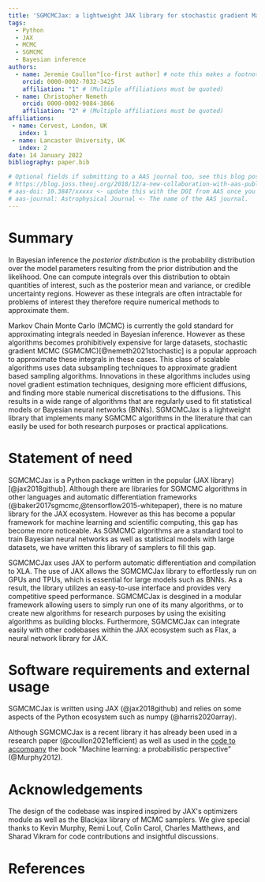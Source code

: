 ```yaml
---
title: 'SGMCMCJax: a lightweight JAX library for stochastic gradient Markov chain Monte Carlo algorithms'
tags:
  - Python
  - JAX
  - MCMC
  - SGMCMC
  - Bayesian inference
authors:
  - name: Jeremie Coullon^[co-first author] # note this makes a footnote saying 'co-first author'
    orcid: 0000-0002-7032-3425
    affiliation: "1" # (Multiple affiliations must be quoted)
  - name: Christopher Nemeth
    orcid: 0000-0002-9084-3866
    affiliation: "2" # (Multiple affiliations must be quoted)
affiliations:
 - name: Cervest, London, UK
   index: 1
 - name: Lancaster University, UK
   index: 2
date: 14 January 2022
bibliography: paper.bib

# Optional fields if submitting to a AAS journal too, see this blog post:
# https://blog.joss.theoj.org/2018/12/a-new-collaboration-with-aas-publishing
# aas-doi: 10.3847/xxxxx <- update this with the DOI from AAS once you know it.
# aas-journal: Astrophysical Journal <- The name of the AAS journal.
---
```


# Summary

In Bayesian inference the _posterior distribution_ is the probability distribution over the model parameters resulting from the prior distribution and the likelihood. One can compute integrals over this distribution to obtain quantities of interest, such as the posterior mean and variance, or credible uncertainty regions. However as these integrals are often intractable for problems of interest they therefore require numerical methods to approximate them. 

Markov Chain Monte Carlo (MCMC) is currently the gold standard for approximating integrals needed in Bayesian inference. However as these algorithms becomes prohibitively expensive for large datasets, stochastic gradient MCMC (SGMCMC)[@nemeth2021stochastic] is a popular approach to approximate these integrals in these cases. This class of scalable algorithms uses data subsampling techniques to approximate gradient based sampling algorithms. Innovations in these algorithms includes using novel gradient estimation techniques, designing more efficient diffusions, and finding more stable numerical discretisations to the diffusions. This results in a wide range of algorithms that are regularly used to fit statistical models or Bayesian neural networks (BNNs). SGMCMCJax is a lightweight library that implements many SGMCMC algorithms in the literature that can easily be used for both research purposes or practical applications.

# Statement of need

SGMCMCJax is a Python package written in the popular (JAX library)[@jax2018github]. Although there are libraries for SGMCMC algorithms in other languages and automatic differentiation frameworks (@baker2017sgmcmc,@tensorflow2015-whitepaper), there is no mature library for the JAX ecosystem. However as this has become a popular framework for machine learning and scientific computing, this gap has become more noticeable. As SGMCMC algorithms are a standard tool to train Bayesian neural networks as well as statistical models with large datasets, we have written this library of samplers to fill this gap.


SGMCMCJax uses JAX to perform automatic differentiation and compilation to XLA. The use of JAX allows the SGMCMCJax library to effortlessly run on GPUs and TPUs, which is essential for large models such as BNNs. As a result, the library utilizes an easy-to-use interface and provides very competitive speed performance. SGMCMCJax is desgined in a modular framework allowing users to simply run one of its many algorithms, or to create new algorithms for research purposes by using the exisiting algorithms as building blocks. Furthermore, SGMCMCJax can integrate easily with other codebases within the JAX ecosystem such as Flax, a neural network library for JAX.

# Software requirements and external usage

SGMCMCJax is written using JAX (@jax2018github) and relies on some aspects of the Python ecosystem such as numpy (@harris2020array).

Although SGMCMCJax is a recent library it has already been used in a research paper (@coullon2021efficient) as well as used in the [code to accompany](https://github.com/probml/pyprobml) the book "Machine learning: a probabilistic perspective" (@Murphy2012).


# Acknowledgements

The design of the codebase was inspired inspired by JAX's optimizers module as well as the Blackjax library of MCMC samplers. We give special thanks to Kevin Murphy, Remi Louf, Colin Carol, Charles Matthews, and Sharad Vikram for code contributions and insightful discussions.

<!-- # Citations

Citations to entries in paper.bib should be in
[rMarkdown](http://rmarkdown.rstudio.com/authoring_bibliographies_and_citations.html)
format.

If you want to cite a software repository URL (e.g. something on GitHub without a preferred
citation) then you can do it with the example BibTeX entry below for @fidgit.

For a quick reference, the following citation commands can be used:
- `@author:2001`  ->  "Author et al. (2001)"
- `[@author:2001]` -> "(Author et al., 2001)"
- `[@author1:2001; @author2:2001]` -> "(Author1 et al., 2001; Author2 et al., 2002)" -->



# References
